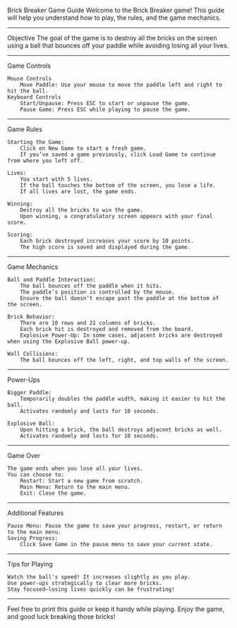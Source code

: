 Brick Breaker Game Guide
Welcome to the Brick Breaker game! This guide will help you understand how to play, the rules, and the game mechanics.

------------------------------------------------------------------------------------------------------------------------------------------------

Objective
The goal of the game is to destroy all the bricks on the screen using a ball that bounces off your paddle while avoiding losing all your lives.

------------------------------------------------------------------------------------------------------------------------------------------------

Game Controls

	Mouse Controls
		Move Paddle: Use your mouse to move the paddle left and right to hit the ball.
	Keyboard Controls
		Start/Unpause: Press ESC to start or unpause the game.
		Pause Game: Press ESC while playing to pause the game.

------------------------------------------------------------------------------------------------------------------------------------------------

Game Rules

	Starting the Game:
		Click on New Game to start a fresh game.
		If you’ve saved a game previously, click Load Game to continue from where you left off.

	Lives:
		You start with 5 lives.
		If the ball touches the bottom of the screen, you lose a life.
		If all lives are lost, the game ends.

	Winning:
		Destroy all the bricks to win the game.
		Upon winning, a congratulatory screen appears with your final score.

	Scoring:
		Each brick destroyed increases your score by 10 points.
		The high score is saved and displayed during the game.

------------------------------------------------------------------------------------------------------------------------------------------------

Game Mechanics

	Ball and Paddle Interaction:
		The ball bounces off the paddle when it hits.
		The paddle’s position is controlled by the mouse.
		Ensure the ball doesn’t escape past the paddle at the bottom of the screen.

	Brick Behavior:
		There are 10 rows and 21 columns of bricks.
		Each brick hit is destroyed and removed from the board.
		Explosive Power-Up: In some cases, adjacent bricks are destroyed when using the Explosive Ball power-up.

	Wall Collisions:
		The ball bounces off the left, right, and top walls of the screen.

------------------------------------------------------------------------------------------------------------------------------------------------

Power-Ups

	Bigger Paddle:
		Temporarily doubles the paddle width, making it easier to hit the ball.
		Activates randomly and lasts for 10 seconds.

	Explosive Ball:
		Upon hitting a brick, the ball destroys adjacent bricks as well.
		Activates randomly and lasts for 10 seconds.

------------------------------------------------------------------------------------------------------------------------------------------------

Game Over

	The game ends when you lose all your lives.
	You can choose to:
		Restart: Start a new game from scratch.
		Main Menu: Return to the main menu.
		Exit: Close the game.

------------------------------------------------------------------------------------------------------------------------------------------------

Additional Features

	Pause Menu: Pause the game to save your progress, restart, or return to the main menu.
	Saving Progress:
		Click Save Game in the pause menu to save your current state.

------------------------------------------------------------------------------------------------------------------------------------------------

Tips for Playing

	Watch the ball's speed! It increases slightly as you play.
	Use power-ups strategically to clear more bricks.
	Stay focused—losing lives quickly can be frustrating!

------------------------------------------------------------------------------------------------------------------------------------------------

Feel free to print this guide or keep it handy while playing. Enjoy the game, and good luck breaking those bricks!
